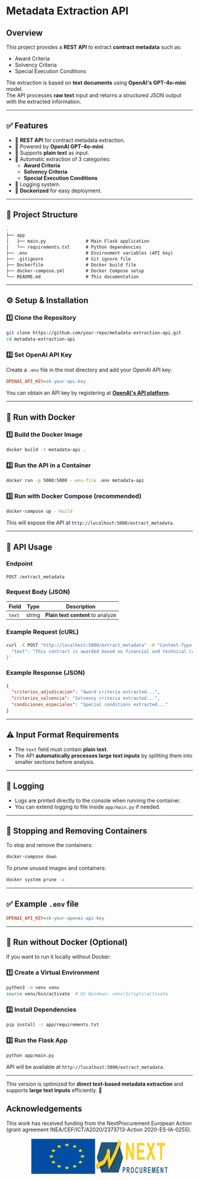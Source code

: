 # Metadata Extraction API

## Overview

This project provides a **REST API** to extract **contract metadata** such as:
- Award Criteria
- Solvency Criteria
- Special Execution Conditions

The extraction is based on **text documents** using **OpenAI's GPT-4o-mini** model.  
The API processes **raw text** input and returns a structured JSON output with the extracted information.

---

## ✅ Features

- 📡 **REST API** for contract metadata extraction.
- 🤖 Powered by **OpenAI GPT-4o-mini**.
- 📄 Supports **plain text** as input.
- 🧠 Automatic extraction of 3 categories:
  - **Award Criteria**
  - **Solvency Criteria**
  - **Special Execution Conditions**
- 📜 Logging system.
- 🐳 **Dockerized** for easy deployment.

---

## 📂 Project Structure

```
.
├── app
│   ├── main.py               # Main Flask application
│   └── requirements.txt      # Python dependencies
├── .env                      # Environment variables (API key)
├── .gitignore                # Git ignore file
├── Dockerfile                # Docker build file
├── docker-compose.yml        # Docker Compose setup
└── README.md                 # This documentation
```

---

## ⚙️ Setup & Installation

### 1️⃣ Clone the Repository

```bash
git clone https://github.com/your-repo/metadata-extraction-api.git
cd metadata-extraction-api
```

### 2️⃣ Set OpenAI API Key

Create a `.env` file in the root directory and add your OpenAI API key:

```ini
OPENAI_API_KEY=sk-your-api-key
```

You can obtain an API key by registering at **[OpenAI's API platform](https://platform.openai.com/signup/)**.

---

## 🐳 Run with Docker

### 1️⃣ Build the Docker Image

```bash
docker build -t metadata-api .
```

### 2️⃣ Run the API in a Container

```bash
docker run -p 5000:5000 --env-file .env metadata-api
```

### 3️⃣ Run with Docker Compose (recommended)

```bash
docker-compose up --build
```

This will expose the API at `http://localhost:5000/extract_metadata`.

---

## 🚀 API Usage

### Endpoint

```
POST /extract_metadata
```

### Request Body (JSON)

| Field  | Type   | Description               |
|--------|--------|---------------------------|
| `text` | string | **Plain text content** to analyze |

### Example Request (cURL)

```bash
curl -X POST "http://localhost:5000/extract_metadata" -H "Content-Type: application/json" -d '{
  "text": "This contract is awarded based on financial and technical criteria..."
}'
```

### Example Response (JSON)

```json
{
  "criterios_adjudicacion": "Award criteria extracted...",
  "criterios_solvencia": "Solvency criteria extracted...",
  "condiciones_especiales": "Special conditions extracted..."
}
```

---

## ⚠️ Input Format Requirements

- The `text` field must contain **plain text**.
- The API **automatically processes large text inputs** by splitting them into smaller sections before analysis.

---

## 📜 Logging

- Logs are printed directly to the console when running the container.
- You can extend logging to file inside `app/main.py` if needed.

---

## 🛑 Stopping and Removing Containers

To stop and remove the containers:

```bash
docker-compose down
```

To prune unused images and containers:

```bash
docker system prune -a
```

---

## ✅ Example `.env` file

```ini
OPENAI_API_KEY=sk-your-openai-api-key
```

---

## 🚀 Run without Docker (Optional)

If you want to run it locally without Docker:

### 1️⃣ Create a Virtual Environment

```bash
python3 -m venv venv
source venv/bin/activate  # On Windows: venv\Scripts\activate
```

### 2️⃣ Install Dependencies

```bash
pip install -r app/requirements.txt
```

### 3️⃣ Run the Flask App

```bash
python app/main.py
```

API will be available at `http://localhost:5000/extract_metadata`.

---

This version is optimized for **direct text-based metadata extraction** and supports **large text inputs** efficiently. 🚀

## Acknowledgements

This work has received funding from the NextProcurement European Action (grant agreement INEA/CEF/ICT/A2020/2373713-Action 2020-ES-IA-0255).

<p align="center">
  <img src="static/Images/eu-logo.svg" alt="EU Logo" height=100 width="200" style="margin-right: -27px;">
  <img src="static/Images/nextprocurement-logo.png" alt="Next Procurement Logo" height=100 width="200">
</p>